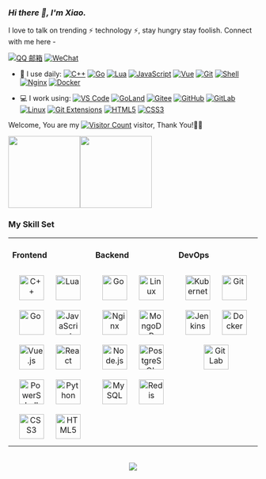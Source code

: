 <link rel="stylesheet" type="text/css" href="./beautiful.css">

### _Hi there 👋, I'm Xiao._

I love to talk on trending ⚡ technology ⚡, stay hungry stay foolish. Connect with me here -

[![QQ 邮箱](https://img.shields.io/badge/QQ%20Mail-2A85D3?style=plastic&link=mailto:2261328488@qq.com)](mailto:2261328488@qq.com)
[![WeChat](https://img.shields.io/badge/WeChat-07C160?logo=wechat&logoColor=white)](https://raw.githubusercontent.com/zhou-yidie/nav/v1.0.6/static/images/qrcode_wechat02.jpg)

- 🚀 I use daily:
  [![C++](https://img.shields.io/badge/C++-00599C?logo=c%2B%2B&logoColor=FFFFFF)](https://github.com/zhou-yidie/)
  [![Go](https://img.shields.io/badge/Go-00ADD8?logo=go&logoColor=FFFFFF)](https://github.com/zhou-yidie/)
  [![Lua](https://img.shields.io/badge/Lua-2C2D72?logo=lua&logoColor=FFFFFF)](https://github.com/zhou-yidie/)
  [![JavaScript](https://img.shields.io/badge/JavaScript-000000?logo=JavaScript&logoColor=FFCA28)](https://github.com/zhou-yidie/)
  [![Vue](https://img.shields.io/badge/Vue.js-35495E?logo=vue.js&logoColor=4FC08D)](https://github.com/zhou-yidie/)
  [![Git](https://img.shields.io/badge/-Git-000000?logo=git&logoColor=FF7043)](https://github.com/zhou-yidie/)
  [![Shell](https://img.shields.io/badge/-Shell-4EC422?logo=Shell&logoColor=FF7043)](https://github.com/zhou-yidie/)
  [![Nginx](https://img.shields.io/badge/-Nginx-F6C915?logo=nginx&logoColor=029137)](https://github.com/zhou-yidie/)
  [![Docker](https://img.shields.io/badge/docker-20232A?logo=docker&logoColor=61DAFB)](https://github.com/zhou-yidie/)

- 💻 I work using:
  [![VS Code](https://img.shields.io/badge/-VS%20Code-007ACC?style=plastic&logo=visual-studio-code)](https://github.com/zhou-yidie/)
  [![GoLand](https://img.shields.io/badge/-GoLand-000?logo=goland&logoColor=00ACC1)](https://github.com/zhou-yidie/)
  [![Gitee](https://img.shields.io/badge/-Gitee-A80025?logo=gitee&logoColor=F16061)](https://github.com/zhou-yidie/)
  [![GitHub](https://img.shields.io/badge/-GitHub-181717?style=plastic&logo=github)](https://github.com/zhou-yidie/)
  [![GitLab](https://img.shields.io/badge/-GitLab-FCA121?style=plastic&logo=gitlab)](https://github.com/zhou-yidie/)
  [![Linux](https://img.shields.io/badge/-Linux-F16061?logo=linux&logoColor=000)](https://github.com/zhou-yidie/)
  [![Git Extensions](https://img.shields.io/badge/-Git%20Extensions-green?logo=git%20extensions&logoColor=DE3929)](https://github.com/zhou-yidie/)
  [![HTML5](https://img.shields.io/badge/-HTML5-E34F26?style=plastic&logo=html5&logoColor=white)](https://github.com/zhou-yidie/)
  [![CSS3](https://img.shields.io/badge/-CSS3-1572B6?style=plastic&logo=css3)](https://github.com/zhou-yidie/)


Welcome, You are my [![Visitor Count](https://profile-counter.glitch.me/zhou-yidie/count.svg)](https://github.com/zhou-yidie/) visitor, Thank You!🎉🎉

<!-- [![Top Langs](https://github-readme-stats.vercel.app/api/top-langs/?username=zhou-yidie&theme=flag-india)](https://github.com/zhou-yidie/github-readme-stats) -->

[<span><img src="https://github-readme-stats.vercel.app/api/top-langs/?username=zhou-yidie&layout=compact" height=145/></span><span><img src="https://github-readme-stats.vercel.app/api?username=zhou-yidie&count_private=true&show_icons=true" height=145/></span>](https://github.com/zhou-yidie/)

<!--
<table border="0">
<tr>
<td valign="top">
<img src="https://github-readme-stats.vercel.app/api/top-langs/?username=zhou-yidie&layout=compact" alt="Top Langs" height="160" />
</td>
<td valign="top">
<img src="https://github-readme-stats.vercel.app/api?username=zhou-yidie&show_icons=true" alt="zhou-yidie's GitHub stats" height="160" />
</td>
</tr>
</table>
-->

<!--
![Top Langs](https://github-readme-stats.vercel.app/api/top-langs/?username=zhou-yidie&layout=compact)
![zhou-yidie's GitHub stats](https://github-readme-stats.vercel.app/api?username=zhou-yidie&show_icons=true)
-->

### My Skill Set
<table><tr><td valign="top" width="33%">



#### Frontend
<div align="center">
<img style="margin: 10px" src="https://upload.wikimedia.org/wikipedia/commons/1/18/ISO_C%2B%2B_Logo.svg" alt="C++" height="50" />
<img style="margin: 10px" src="https://upload.wikimedia.org/wikipedia/commons/thumb/c/cf/Lua-Logo.svg/640px-Lua-Logo.svg.png" alt="Lua" height="50" />
<img style="margin: 10px" src="https://cdn.icon-icons.com/icons2/2699/PNG/96/golang_logo_icon_171073.png" alt="Go" height="50" />
<img style="margin: 10px" src="https://profilinator.rishav.dev/skills-assets/javascript-original.svg" alt="JavaScript" height="50" />
<img style="margin: 10px" src="https://profilinator.rishav.dev/skills-assets/vuejs-original-wordmark.svg" alt="Vue.js" height="50" />
<img style="margin: 10px" src="https://profilinator.rishav.dev/skills-assets/react-original-wordmark.svg" alt="React" height="50" />
<img style="margin: 10px" src="https://profilinator.rishav.dev/skills-assets/powershell.png" alt="PowerShell" height="50" />
<img style="margin: 10px" src="https://cdn.icon-icons.com/icons2/2699/PNG/96/python_vertical_logo_icon_168039.png" alt="Python" height="50" />
<img style="margin: 10px" src="https://profilinator.rishav.dev/skills-assets/css3-original-wordmark.svg" alt="CSS3" height="50" />
<img style="margin: 10px" src="https://profilinator.rishav.dev/skills-assets/html5-original-wordmark.svg" alt="HTML5" height="50" />
</div>

</td>
<td valign="top" width="33%">

#### Backend
<div align="center">
<img style="margin: 10px" src="https://profilinator.rishav.dev/skills-assets/go-original.svg" alt="Go" height="50" />
<img style="margin: 10px" src="https://profilinator.rishav.dev/skills-assets/linux-original.svg" alt="Linux" height="50" />
<img style="margin: 10px" src="https://profilinator.rishav.dev/skills-assets/nginx-original.svg" alt="Nginx" height="50" />
<img style="margin: 10px" src="https://profilinator.rishav.dev/skills-assets/mongodb-original-wordmark.svg" alt="MongoDB" height="50" />
<img style="margin: 10px" src="https://profilinator.rishav.dev/skills-assets/nodejs-original-wordmark.svg" alt="Node.js" height="50" />
<img style="margin: 10px" src="https://profilinator.rishav.dev/skills-assets/postgresql-original-wordmark.svg" alt="PostgreSQL" height="50" />
<img style="margin: 10px" src="https://profilinator.rishav.dev/skills-assets/mysql-original-wordmark.svg" alt="MySQL" height="50" />
<img style="margin: 10px" src="https://profilinator.rishav.dev/skills-assets/redis-original-wordmark.svg" alt="Redis" height="50" />
</div>

</td>
<td valign="top" width="33%">

#### DevOps
<div align="center">
<img style="margin: 10px" src="https://profilinator.rishav.dev/skills-assets/kubernetes-icon.svg" alt="Kubernetes" height="50" />
<img style="margin: 10px" src="https://profilinator.rishav.dev/skills-assets/git-scm-icon.svg" alt="Git" height="50" />
<img style="margin: 10px" src="https://profilinator.rishav.dev/skills-assets/jenkins-icon.svg" alt="Jenkins" height="50" />
<img style="margin: 10px" src="https://profilinator.rishav.dev/skills-assets/docker-original-wordmark.svg" alt="Docker" height="50" />
<img style="margin: 10px" src="https://profilinator.rishav.dev/skills-assets/gitlab.svg" alt="GitLab" height="50" />
</div>
</td>
</tr>
</table>

<br/>
<div align="center">
  <a href="https://github.com/zhou-yidie" target="_blank" style="display: inline-block;">
    <img
        src="https://img.shields.io/badge/Donate-Buy%20Me%20A%20Coffee-orange.svg?style=flat-square"
        align="center"
    />
  </a>
</div>

